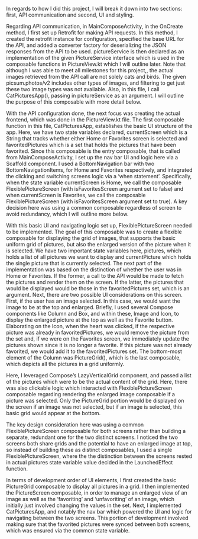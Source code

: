 In regards to how I did this project, I will break it down into two sections: first, API communication and second, UI and styling. 

Regarding API communication, in MainComposeActivity, in the OnCreate method, I first set up Retrofit for making API requests. In this method, I created the retrofit instance for configuration, specified the base URL for the API, and added a converter factory for deserializing the JSON responses from the API to be used. pictureService is then declared as an implementation of the given PictureService interface which is used in the composable functions in PictureView.kt which I will outline later. Note that although I was able to meet all milestones for this project,, the actual images retrieved from the API call are not solely cats and birds. The given picsum.photos/v2 includes other types of images, and filtering to get just these two image types was not available. Also, in this file, I call CatPicturesApp(), passing in pictureService as an argument. I will outline the purpose of this composable with more detail below.

With the API configuration done, the next focus was creating the actual frontend, which was done in the PictureView.kt file. The first composable function in this file, CatPicturesApp, establishes the basic UI structure of the app. Here, we have two state variables declared, currentScreen which is a String that tracks whether either Home or Favorites screen is selected and favoritedPictures which is a set that holds the pictures that have been favorited. Since this composable is the entry composable, that is called from MainComposeActivity, I set up the nav bar UI and logic here via a Scaffold component. I used a BottomNavigation bar with two BottomNavigationItems, for Home and Favorites respectively, and integrated the clicking and switching screens logic via a ‘when statement’. Specifically, when the state variable currentScreen is Home, we call the composable FlexiblePictureScreen (with isFavoritesScreen argument set to false) and when currentScreen is Favorites, we call the composable FlexiblePictureScreen (with isFavoritesScreen argument set to true).  A key decision here was using a common composable regardless of screen to avoid redundancy, which I will outline more below.

With this basic UI and navigating logic set up, FlexiblePictureScreen needed to be implemented. The goal of this composable was to create a flexible composable for displaying the grid of images, that supports the basic uniform grid of pictures, but also the enlarged version of the picture when it is selected. We have two important state variables here, pictures, which holds a list of all pictures we want to display and currentPicture which holds the single picture that is currently selected. The next part of the implementation was based on the distinction of whether the user was in Home or Favorites. If the former, a call to the API would be made to fetch the pictures and render them on the screen. If the latter, the pictures that would be displayed would be those in the favoritedPictures set, which is an argument. Next, there are two possible UI considerations on this screen. First, if the user has an image selected. In this case, we would want the image to be at the top and enlarged. Briefly, I used several Compose components like Column and Box, and within these, Image and Icon, to display the enlarged picture at the top as well as the Favorite button. Elaborating on the Icon, when the heart was clicked, if the respective picture was already in favoritedPictures, we would remove the picture from the set and, if we were on the Favorites screen, we immediately update the pictures shown since it is no longer a favorite. If this picture was not already favorited, we would add it to the favoritedPictures set. The bottom-most element of the Column was PictureGrid(), which is the last composable, which depicts all the pictures in a grid uniformly. 

Here, I leveraged Compose’s LazyVerticalGrid component, and passed a list of the pictures which were to be the actual content of the grid. Here, there was also clickable logic which interacted with FlexiblePictureScreen composable regarding rendering the enlarged image composable if a picture was selected. Only the PictureGrid portion would be displayed on the screen if an image was not selected, but if an image is selected, this basic grid would appear at the bottom.

The key design consideration here was using a common FlexiblePictureScreen composable for both screens rather than building a separate, redundant one for the two distinct screens. I noticed the two screens both share grids and the potential to have an enlarged image at top, so instead of building these as distinct composables, I used a single FlexiblePictureScreen, where the the distinction between the screens rested in actual pictures state variable value decided in the LaunchedEffect function.

In terms of development order of UI elements, I first created the basic PictureGrid composable to display all pictures in a grid. I then implemented the PictureScreen composable, in order to manage an enlarged view of an image as well as the ‘favoriting’ and ‘unfavoriting’ of an image, which initially just involved changing the values in the set. Next, I implemented CatPicturesApp, and notably the nav bar which powered the UI and logic for navigating between the two screens. This portion of development involved making sure that the favorited pictures were synced between both screens, which was ensured via the common state variable.
